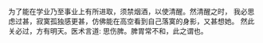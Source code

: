 为了能在学业乃至事业上有所进取，须禁烟酒，以使清醒。然清醒之时，
我必思虑过甚，寂寞孤独感更甚，仿佛能在高空看到自己落寞的身影，又甚想她。
然此关必过，方有明天。医术言道: 思伤脾。脾胃常不和，此之谓也。
